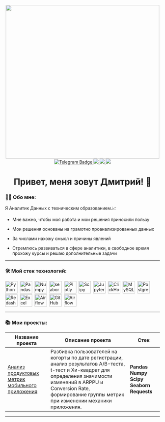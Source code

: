 <div id="header" align="center">
  <img src="https://media.giphy.com/media/v1.Y2lkPTc5MGI3NjExZzgzOHgyOTh0azRnNjE4c3JiZTAweGpiemtzZ2xyM2R0bnV5NXR5YyZlcD12MV9pbnRlcm5hbF9naWZfYnlfaWQmY3Q9Zw/uyoXx0qpUWfQs/giphy.gif" width="500"/>
</div>
<div id="badges" align="center">
<a href="https://t.me/golubtsov_dmitry">
<img src="https://img.shields.io/badge/Telegram-blue?logo=telegram&logoColor=white&style=for-the-badge" alt="Telegram Badge"/>
</a>
  <a href="https://vk.com/golybtsovd">
  <img src="https://img.shields.io/badge/VK-blue?logo=VK&logoColor=white&style=for-the-badge"/>
  </a>
  <a href="https://wa.me/9116730779">
  <img src="https://img.shields.io/badge/-WHATSAPP-28D146?style=for-the-badge&logo=whatsapp&logoColor=FFFFFF"/>
  </a>
  <a href="https://mail.google.com/mail/u/0/?tab=rm&ogbl#inbox">
  <img src="https://img.shields.io/badge/Gmail-0b0038?style=for-the-badge&logo=gmail&logoColor=red"/>
  </a>    
</div>
<div align='center'>
<h1>
 Привет, меня зовут Дмитрий! 👋
</h1>
<div id="header" align="left">


  ### 👨‍💻 Обо мне:
  Я Аналитик Данных с техническим образованием.📈
  
- Мне важно, чтобы моя работа и мои решения приносили пользу

- Мои решения основаны на грамотно проанализированных данных

- За числами нахожу смысл и причины явлений

- Стремлюсь развиваться в сфере аналитики, в свободное время прохожу курсы и решаю дополнительные задачи

<div id="header" align="left">

---

  ### 🛠️ Мой стек технологий:
  <img src="https://img.shields.io/badge/python-white?logo=python&style=for-the-badge" title="Python" alt="Python" height="40"/>&nbsp;
  <img src="https://img.shields.io/badge/pandas-white?logo=pandas&logoColor=yellow&style=for-the-badge" title="Pandas" alt="Pandas" height="40"/>&nbsp;
  <img src="https://img.shields.io/badge/numpy-white?logo=numpy&logoColor=blue&style=for-the-badge" title="Numpy" alt="Numpy" height="40"/>&nbsp;
  <img src="https://img.shields.io/badge/seaborn-white?logo=&logoColor=blue&style=for-the-badge" title="seaborn" alt="seaborn" height="40"/>&nbsp;
  <img src="https://img.shields.io/badge/plotly-white?logo=plotly&logoColor=blue&style=for-the-badge" title="Plotly" alt="Plotly" height="40"/>&nbsp;
  <img src="https://img.shields.io/badge/Scipy-white?logo=Scipy&logoColor=black&style=for-the-badge" title="Scipy" alt="Scipy" height="40"/>&nbsp;
  <img src="https://img.shields.io/badge/Jupyter_notebook-white?logo=Jupyter&style=for-the-badge" title="Jupyter" alt="Jupyter" height="40"/>&nbsp;
  <img src="https://img.shields.io/badge/Clickhouse-white?logo=Clickhouse&style=for-the-badge" title="ClickHouse" alt="ClickHouse" height="40"/>&nbsp;
  <img src="https://img.shields.io/badge/mySQL-white?logo=mySQL&s&style=for-the-badge" title="MySQL"  alt="MySQL" height="40"/>&nbsp;
  <img src="https://img.shields.io/badge/PostgreSQL-white?logo=PostgreSQL&s&style=for-the-badge" title="PostgreSQL" alt="PostgreSQL" height="40"/>&nbsp;
  <img src="https://img.shields.io/badge/redash-white?logo=redash&logoColor=black&style=for-the-badge" title="Redash" alt="Redash" height="40"/>&nbsp;
  <img src="https://img.shields.io/badge/Excel-white?logo=microsoftexcel&logoColor=darkgreen&style=for-the-badge" title="Excel" alt="Excel" height="40"/>&nbsp;
  <img src="https://img.shields.io/badge/Tableau-white?logo=Tableau&s&logoColor=yellow&style=for-the-badge" title="Airflow" alt="Airflow" height="40"/>&nbsp;
  <img src="https://img.shields.io/badge/GIT-white?logo=git&logoColor=red&style=for-the-badge" title="GitHub" alt="GitHub" height="40"/>&nbsp;
  <img src="https://img.shields.io/badge/Airflow-white?logo=apacheairflow&logoColor=black&style=for-the-badge" title="Airflow" alt="Airflow" height="40"/>&nbsp;

---


  ### 📚 Мои проекты:
|Название проекта| Описание проекта| Стек|
|----------------|-----------------|-----|
|[Анализ продуктовых метрик мобильного приложения](https://github.com/DmitryGolubtsov/gamedev_analytics)|Разбивка пользователей на когорты по дате регистрации, анализ результатов А/B-теста, t-тест и Хи-квадрат для определения значимости изменений в ARPPU и Conversion Rate, формирование группы метрик при изменении механики приложения.|**Pandas** **Numpy** **Scipy** **Seaborn** **Requests**|


---
